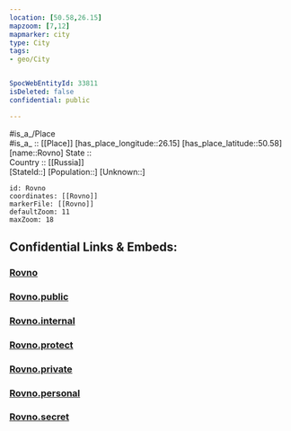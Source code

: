 ```yaml
---
location: [50.58,26.15] 
mapzoom: [7,12] 
mapmarker: city 
type: City
tags:
- geo/City


SpocWebEntityId: 33811
isDeleted: false
confidential: public

---
```

#is_a_/Place  
#is_a_ :: [[Place]] 
[has_place_longitude::26.15] 
[has_place_latitude::50.58] 
[name::Rovno] 
State ::  
Country :: [[Russia]]  
[StateId::] 
[Population::] 
[Unknown::] 


```leaflet
id: Rovno
coordinates: [[Rovno]] 
markerFile: [[Rovno]] 
defaultZoom: 11 
maxZoom: 18
```


## Confidential Links & Embeds: 

### [Rovno](/_Standards/Earth/Continent/Europe/Europe~East/Ukraine/Regions~Ukraine/Rivne/City/Rovno.md) 

### [Rovno.public](/_public/Earth/Continent/Europe/Europe~East/Ukraine/Regions~Ukraine/Rivne/City/Rovno.public.md) 

### [Rovno.internal](/_internal/Earth/Continent/Europe/Europe~East/Ukraine/Regions~Ukraine/Rivne/City/Rovno.internal.md) 

### [Rovno.protect](/_protect/Earth/Continent/Europe/Europe~East/Ukraine/Regions~Ukraine/Rivne/City/Rovno.protect.md) 

### [Rovno.private](/_private/Earth/Continent/Europe/Europe~East/Ukraine/Regions~Ukraine/Rivne/City/Rovno.private.md) 

### [Rovno.personal](/_personal/Earth/Continent/Europe/Europe~East/Ukraine/Regions~Ukraine/Rivne/City/Rovno.personal.md) 

### [Rovno.secret](/_secret/Earth/Continent/Europe/Europe~East/Ukraine/Regions~Ukraine/Rivne/City/Rovno.secret.md)


